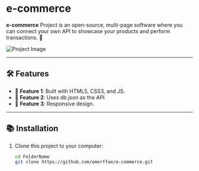 # e-commerce

**e-commerce** Project is an open-source, multi-page software where you can connect your own API to showcase your products and perform transactions. 🚀  

![Project Image](./images/e-commerce-gif.gif)  

---

## 🛠️ Features

- 🔹 **Feature 1**: Built with HTML5, CSS3, and JS.
- 🔹 **Feature 2**: Uses db.json as the API.
- 🔹 **Feature 3**: Responsive design.  

---

## 📚 Installation

1. Clone this project to your computer:  
   ```bash
   cd FolderName
   git clone https://github.com/omerffae/e-commerce.git
```